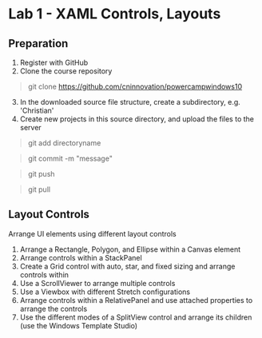 # Lab 1 - XAML Controls, Layouts

## Preparation

1. Register with GitHub
2. Clone the course repository

> git clone https://github.com/cninnovation/powercampwindows10

3. In the downloaded source file structure, create a subdirectory, e.g. 'Christian'
4. Create new projects in this source directory, and upload the files to the server

> git add directoryname

> git commit -m "message"

> git push

> git pull


## Layout Controls

Arrange UI elements using different layout controls

1. Arrange a Rectangle, Polygon, and Ellipse within a Canvas element
2. Arrange controls within a StackPanel
3. Create a Grid control with auto, star, and fixed sizing and arrange controls within
4. Use a ScrollViewer to arrange multiple controls
5. Use a Viewbox with different Stretch configurations
6. Arrange controls within a RelativePanel and use attached properties to arrange the controls
7.  Use the different modes of a SplitView control and arrange its children (use the Windows Template Studio)

